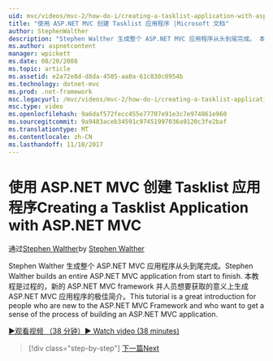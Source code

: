 ```yaml
---
uid: mvc/videos/mvc-2/how-do-i/creating-a-tasklist-application-with-aspnet-mvc
title: "使用 ASP.NET MVC 创建 Tasklist 应用程序 |Microsoft 文档"
author: StephenWalther
description: "Stephen Walther 生成整个 ASP.NET MVC 应用程序从头到尾完成。 本教程是人士尚不熟悉 ASP.NET MV 的极佳介绍..."
ms.author: aspnetcontent
manager: wpickett
ms.date: 08/20/2008
ms.topic: article
ms.assetid: e2a72e8d-d8da-4505-aa0a-61c830c0954b
ms.technology: dotnet-mvc
ms.prod: .net-framework
msc.legacyurl: /mvc/videos/mvc-2/how-do-i/creating-a-tasklist-application-with-aspnet-mvc
msc.type: video
ms.openlocfilehash: 9a6daf572fecc455e77707e91e3c7e974861e960
ms.sourcegitcommit: 9a9483aceb34591c97451997036a9120c3fe2baf
ms.translationtype: MT
ms.contentlocale: zh-CN
ms.lasthandoff: 11/10/2017
---
```

<a name="creating-a-tasklist-application-with-aspnet-mvc"></a><span data-ttu-id="f1047-104">使用 ASP.NET MVC 创建 Tasklist 应用程序</span><span class="sxs-lookup"><span data-stu-id="f1047-104">Creating a Tasklist Application with ASP.NET MVC</span></span>
====================
<span data-ttu-id="f1047-105">通过[Stephen Walther](https://github.com/StephenWalther)</span><span class="sxs-lookup"><span data-stu-id="f1047-105">by [Stephen Walther](https://github.com/StephenWalther)</span></span>

<span data-ttu-id="f1047-106">Stephen Walther 生成整个 ASP.NET MVC 应用程序从头到尾完成。</span><span class="sxs-lookup"><span data-stu-id="f1047-106">Stephen Walther builds an entire ASP.NET MVC application from start to finish.</span></span> <span data-ttu-id="f1047-107">本教程是过程的，新的 ASP.NET MVC framework 并人员想要获取的意义上生成 ASP.NET MVC 应用程序的极佳简介。</span><span class="sxs-lookup"><span data-stu-id="f1047-107">This tutorial is a great introduction for people who are new to the ASP.NET MVC Framework and who want to get a sense of the process of building an ASP.NET MVC application.</span></span>

[<span data-ttu-id="f1047-108">&#9654;观看视频 （38 分钟）</span><span class="sxs-lookup"><span data-stu-id="f1047-108">&#9654; Watch video (38 minutes)</span></span>](https://channel9.msdn.com/Blogs/ASP-NET-Site-Videos/creating-a-tasklist-application-with-aspnet-mvc)

>[!div class="step-by-step"]
[<span data-ttu-id="f1047-109">下一篇</span><span class="sxs-lookup"><span data-stu-id="f1047-109">Next</span></span>](creating-a-movie-database-application-in-15-minutes-with-aspnet-mvc.md)
